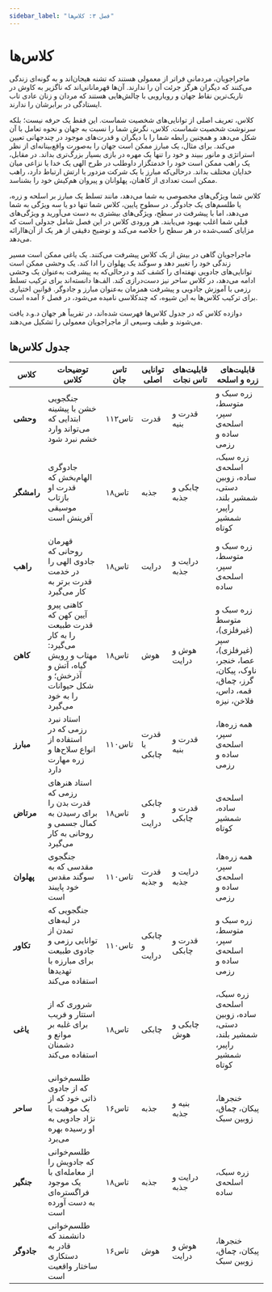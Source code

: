 ```yaml
---
sidebar_label: "فصل ۳: کلاس‌ها"
---
```

# کلاس‌ها
ماجراجویان، مردمانی فراتر از معمولی هستند که تشنه هیجان‌اند و به گونه‌ای زندگی می‌کنند که دیگران هرگز جرئت آن را ندارند. آن‌ها قهرمانانی‌اند که ناگزیر به کاوش در تاریک‌ترین نقاط جهان و رویارویی با چالش‌هایی هستند که مردان و زنان عادی تاب ایستادگی در برابرشان را ندارند.

کلاس، تعریف اصلی از توانایی‌های شخصیت شماست. این فقط یک حرفه نیست؛ بلکه سرنوشت شخصیت شماست. کلاس، نگرش شما را نسبت به جهان و نحوه تعامل با آن شکل می‌دهد و همچنین رابطه شما را با دیگران و قدرت‌های موجود در چندجهانی تعیین می‌کند. برای مثال، یک مبارز ممکن است جهان را به‌صورت واقع‌بینانه‌ای از نظر استراتژی و مانور ببیند و خود را تنها یک مهره در بازی بسیار بزرگ‌تری بداند. در مقابل، یک راهب ممکن است خود را خدمتگزار داوطلب در طرح الهی یک خدا یا نزاعی میان خدایان مختلف بداند. درحالی‌که مبارز با یک شرکت مزدور یا ارتش ارتباط دارد، راهب ممکن است تعدادی از کاهنان، پهلوانان و پیروان هم‌کیش خود را بشناسد.

کلاس شما ویژگی‌های مخصوصی به شما می‌دهد، مانند تسلط یک مبارز بر اسلحه و زره، یا طلسم‌های یک جادوگر. در سطوح پایین، کلاس شما تنها دو یا سه ویژگی به شما می‌دهد، اما با پیشرفت در سطح، ویژگی‌های بیشتری به دست می‌آورید و ویژگی‌های قبلی شما اغلب بهبود می‌یابند. هر ورودی کلاس در این فصل شامل جدولی است که مزایای کسب‌شده در هر سطح را خلاصه می‌کند و توضیح دقیقی از هر یک از آن‌هاارائه می‌دهد.

ماجراجویان گاهی در بیش از یک کلاس پیشرفت می‌کنند. یک یاغی ممکن است مسیر زندگی خود را تغییر دهد و سوگند یک پهلوان را ادا کند. یک وحشی ممکن است توانایی‌های جادویی نهفته‌ای را کشف کند و درحالی‌که به پیشرفت به‌عنوان یک وحشی ادامه می‌دهد، در کلاس ساحر نیز دست‌درازی کند. الف‌ها دانسته‌اند برای ترکیب تسلط رزمی با آموزش جادویی و پیشرفت همزمان به‌عنوان مبارز و جادوگر. قوانین اختیاری برای ترکیب کلاس‌ها به این شیوه، که چندکلاسی نامیده می‌شود، در فصل ۶ آمده است.

دوازده کلاس که در جدول کلاس‌ها فهرست شده‌اند، در تقریباً هر جهان د.و.د یافت می‌شوند و طیف وسیعی از ماجراجویان معمولی را تشکیل می‌دهند.

## جدول کلاس‌ها
| کلاس | توضیحات کلاس | تاس جان | توانایی اصلی | قابلیت‌های تاس نجات  | قابلیت‌های زره و اسلحه|
|--- | --- | --- | --- | --- | --- |
**وحشی** | جنگجویی خشن با پیشینه ابتدایی که می‌تواند وارد خشم نبرد شود | ۱تاس۱۲ | قدرت | قدرت و بنیه | زره سبک و متوسط، سپر، اسلحه‌‌ی ساده و رزمی
**رامشگر** | جادوگری الهام‌بخش که قدرت او بازتاب موسیقی آفرینش است | ۱تاس۸ | جذبه | چابکی و جذبه | زره سبک، اسلحه‌‌ی ساده، زوبین دستی، شمشیر بلند، راپیر، شمشیر کوتاه
**راهب** | قهرمان روحانی که جادوی الهی را در خدمت قدرت برتر به کار می‌گیرد | ۱تاس۸ | درایت | درایت و جذبه | زره سبک و متوسط، سپر، اسلحه‌ی ساده
**کاهن** | کاهنی پیرو آیین کهن که قدرت طبیعت را به کار می‌گیرد: مهتاب و رویش گیاه، آتش و آذرخش؛ و شکل حیوانات را به خود می‌گیرد | ۱تاس۸ | هوش | هوش و درایت | زره سبک و متوسط (غیرفلزی)، سپر (غیرفلزی)، عصا، خنجر، ناوک، پیکان، گرز، چماق، قمه، داس، فلاخن، نیزه‌
**مبارز** | استاد نبرد رزمی که در استفاده از انواع سلاح‌ها و زره مهارت دارد | ۱تاس۱۰ | قدرت یا چابکی | قدرت و بنیه | همه زره‌ها، سپر، اسلحه‌ی ساده و رزمی
**مرتاض** | استاد هنرهای رزمی که قدرت بدن را برای رسیدن به کمال جسمی و روحانی به کار می‌گیرد | ۱تاس۸ | چابکی و درایت | قدرت و چابکی | اسلحه‌ی ساده، شمشیر کوتاه
**پهلوان** | جنگجوی مقدسی که به سوگند مقدس خود پایبند است | ۱تاس۱۰ | قدرت و جذبه | درایت و جذبه | همه زره‌ها، سپر، اسلحه‌ی ساده و رزمی
**تکاور** | جنگجویی که در لبه‌های تمدن از توانایی رزمی و جادوی طبیعت برای مبارزه با تهدیدها استفاده می‌کند | ۱تاس۱۰ | چابکی و درایت | قدرت و چابکی | زره سبک و متوسط، سپر، اسلحه‌ی ساده و رزمی
**یاغی** | شروری که از استتار و فریب برای غلبه بر موانع و دشمنان استفاده می‌کند | ۱تاس۸ | چابکی | چابکی و هوش | زره سبک، اسلحه‌ی ساده، زوبین دستی، شمشیر بلند، راپیر، شمشیر کوتاه
**ساحر** | طلسم‌خوانی که از جادوی ذاتی خود که از یک موهبت یا نژاد جادویی به او رسیده بهره می‌برد | ۱تاس۶ | جذبه | بنیه و جذبه | خنجرها، پیکان، چماق، زوبین سبک
**جنگیر** | طلسم‌خوانی که جادویش را از معامله‌ای با یک موجود فراگستره‌ای به دست آورده است | ۱تاس۸ | جذبه | درایت و جذبه | زره سبک، اسلحه‌ی ساده
**جادوگر** | طلسم‌خوانی دانشمند که قادر به دستکاری ساختار واقعیت است | ۱تاس۶ | هوش | هوش و درایت | خنجرها، پیکان، چماق، زوبین سبک